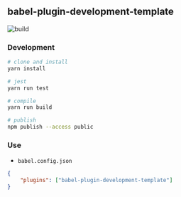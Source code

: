 ## babel-plugin-development-template

![build](https://github.com/freeshineit/babel-plugin-development-template/workflows/build/badge.svg)

### Development

```bash
# clone and install
yarn install

# jest
yarn run test

# compile
yarn run build

# publish 
npm publish --access public
```

### Use

- `babel.config.json`
  
```json
{
    "plugins": ["babel-plugin-development-template"]
}
```

<!-- ### Rename

- `jest.config.js`文件下别名，更新`moduleNameMapper`
- `tsconfig.json`文件下别名，更新`paths`
- `src/__tests__/`下文件 -->

